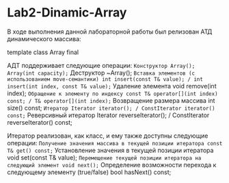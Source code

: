 # Lab2-Dinamic-Array
В ходе выполнения данной лабораторной работы был релизован АТД динамического массива:

template<typename T>
class Array final

АДТ поддерживает следующие операции:
 ` Конструктор Array(); Array(int capacity);
 ` Деструктор ~Array();
 ` Вставка элементов (с использованием move-семантики) int insert(const T& value); / int insert(int index, const T& value);
 ` Удаление элемента void remove(int index);
 ` Обращение к элементу по индексу const T& operator[](int index) const; / T& operator[](int index);
 ` Возвращение размера массива int size() const;
 ` Итератор Iterator iterator(); / ConstIterator iterator() const;
 ` Реверсивный итератор Iterator reverseIterator(); / ConstIterator reverseIterator() const;
  
Итератор реализован, как класс, и ему также доступны следующие операции:
 ` Получение значения массива в текущей позиции итератора const T& get() const;
 ` Установление значения в текущей позиции итератора void set(const T& value);
 ` Перемещение текущей позиции итератора на следующий элемент void next();
 ` Определение возможности перехода к следующему элементу (true/false) bool hasNext() const;
